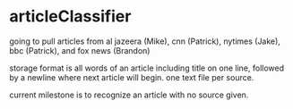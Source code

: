 # articleClassifier
going to pull articles from al jazeera (Mike), cnn (Patrick), nytimes (Jake), bbc (Patrick), and fox news (Brandon)

storage format is all words of an article including title on one line, followed by a newline where next article will begin.
one text file per source.

current milestone is to recognize an article with no source given.